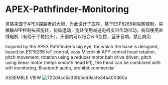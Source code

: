# APEX-Pathfinder-Monitoring
灵感来源于APEX探路者的大眼，为此设计了底座，基于ESP8266物联网控制，易微联APP控制头部旋转，俯仰运动，旋转使用减速电机皮带传动带动，俯仰使用直线电机（有助于平稳抬头），头部内可以结合wifi监控，蓝牙音响，禁止商用

Inspired by the APEX Pathfinder's big eye, for which the base is designed, based on ESP8266 IoT control, easy Microlink APP control head rotation, pitch movement, rotation using a reducer motor belt drive driven, pitch using linear motor (helps smooth head lift), the head can be combined with wifi monitoring, Bluetooth audio, prohibit commercial

ASSEMBLE VIEW
![722d4cc5a33fb5dd9acfe34a400360a](https://user-images.githubusercontent.com/126187580/222131413-b8800a8d-0189-4410-9648-ffa28c7bf21f.jpg)
